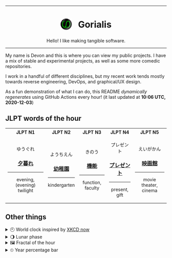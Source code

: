 ***

<h1 align="center">
<sub>
    <img src="readme/resources/avatar.png" height="36">
</sub>
&nbsp;
Gorialis
</h1>
<p align="center">
Hello! I like making tangible software.
</p>

***

My name is Devon and this is where you can view my public projects. I have a mix of stable and experimental projects, as well as some more comedic repositories.

I work in a handful of different disciplines, but my recent work tends mostly towards reverse engineering, DevOps, and graphical/UX design.

As a fun demonstration of what I can do, this README *dynamically regenerates* using GitHub Actions every hour! (it last updated at **10:06 UTC, 2020-12-03**)

<h2>JLPT words of the hour</h2>
<table>
    <tr>
        <th>JLPT N1</th>
        <th>JLPT N2</th>
        <th>JLPT N3</th>
        <th>JLPT N4</th>
        <th>JLPT N5</th>
    </tr>
    <tr>
        <td>
            <p align="center">ゆうぐれ</p>
            <h3 align="center"><b><a href="https://jisho.org/search/%E5%A4%95%E6%9A%AE%E3%82%8C">夕暮れ</a></b></h3>
            <hr>
            <p align="center">evening,<wbr> (evening) twilight</p>
        </td>
        <td>
            <p align="center">ようちえん</p>
            <h3 align="center"><b><a href="https://jisho.org/search/%E5%B9%BC%E7%A8%9A%E5%9C%92">幼稚園</a></b></h3>
            <hr>
            <p align="center">kindergarten</p>
        </td>
        <td>
            <p align="center">きのう</p>
            <h3 align="center"><b><a href="https://jisho.org/search/%E6%A9%9F%E8%83%BD">機能</a></b></h3>
            <hr>
            <p align="center">function,<wbr> faculty</p>
        </td>
        <td>
            <p align="center">プレゼント</p>
            <h3 align="center"><b><a href="https://jisho.org/search/%E3%83%97%E3%83%AC%E3%82%BC%E3%83%B3%E3%83%88">プレゼント</a></b></h3>
            <hr>
            <p align="center">present,<wbr> gift</p>
        </td>
        <td>
            <p align="center">えいがかん</p>
            <h3 align="center"><b><a href="https://jisho.org/search/%E6%98%A0%E7%94%BB%E9%A4%A8">映画館</a></b></h3>
            <hr>
            <p align="center">movie theater,<wbr> cinema</p>
        </td>
    </tr>
</table>

<h2>Other things</h2>
<details>
<summary>🕙  World clock inspired by <a href="https://xkcd.com/now">XKCD now</a></summary>

> <img src="generated/now.png" width="512">

</details>
<details>
<summary>🌖 Lunar phase</summary>

The moon is approximately 63.92% through its phase (Waning Gibbous).

</details>
<details>
<summary>&#x1f5bc; Fractal of the hour</summary>

> <img src="generated/fractal.png" width="512">

</details>
<details>
<summary>&#x23f2; Year percentage bar</summary>
<pre><code>2020 [██████████████████▁▁] 92.19%</code></pre>
</details>
